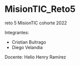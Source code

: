 # MisionTIC_Reto5
reto 5 MisionTIC cohorte 2022

Integrantes:
* Cristian Buitrago
* Diego Velandia

Docente: Helio Henry Ramírez